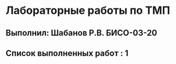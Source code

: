# Лабораторные работы по ТМП
## Выполнил: Шабанов Р.В. БИСО-03-20
## Список выполненных работ : 1



